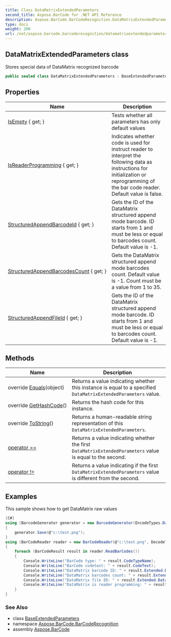 ```yaml
---
title: Class DataMatrixExtendedParameters
second_title: Aspose.BarCode for .NET API Reference
description: Aspose.BarCode.BarCodeRecognition.DataMatrixExtendedParameters class. Stores special data of DataMatrix recognized barcode
type: docs
weight: 200
url: /net/aspose.barcode.barcoderecognition/datamatrixextendedparameters/
---
```

## DataMatrixExtendedParameters class

Stores special data of DataMatrix recognized barcode

```csharp
public sealed class DataMatrixExtendedParameters : BaseExtendedParameters
```

## Properties

| Name | Description |
| --- | --- |
| [IsEmpty](../../aspose.barcode.barcoderecognition/baseextendedparameters/isempty/) { get; } | Tests whether all parameters has only default values |
| [IsReaderProgramming](../../aspose.barcode.barcoderecognition/datamatrixextendedparameters/isreaderprogramming/) { get; } | Indicates whether code is used for instruct reader to interpret the following data as instructions for initialization or reprogramming of the bar code reader. Default value is false. |
| [StructuredAppendBarcodeId](../../aspose.barcode.barcoderecognition/datamatrixextendedparameters/structuredappendbarcodeid/) { get; } | Gets the ID of the DataMatrix structured append mode barcode. ID starts from 1 and must be less or equal to barcodes count. Default value is -1. |
| [StructuredAppendBarcodesCount](../../aspose.barcode.barcoderecognition/datamatrixextendedparameters/structuredappendbarcodescount/) { get; } | Gets the DataMatrix structured append mode barcodes count. Default value is -1. Count must be a value from 1 to 35. |
| [StructuredAppendFileId](../../aspose.barcode.barcoderecognition/datamatrixextendedparameters/structuredappendfileid/) { get; } | Gets the ID of the DataMatrix structured append mode barcode. ID starts from 1 and must be less or equal to barcodes count. Default value is -1. |

## Methods

| Name | Description |
| --- | --- |
| override [Equals](../../aspose.barcode.barcoderecognition/datamatrixextendedparameters/equals/)(object) | Returns a value indicating whether this instance is equal to a specified `DataMatrixExtendedParameters` value. |
| override [GetHashCode](../../aspose.barcode.barcoderecognition/datamatrixextendedparameters/gethashcode/)() | Returns the hash code for this instance. |
| override [ToString](../../aspose.barcode.barcoderecognition/datamatrixextendedparameters/tostring/)() | Returns a human-readable string representation of this `DataMatrixExtendedParameters`. |
| [operator ==](../../aspose.barcode.barcoderecognition/datamatrixextendedparameters/op_equality/) | Returns a value indicating whether the first `DataMatrixExtendedParameters` value is equal to the second. |
| [operator !=](../../aspose.barcode.barcoderecognition/datamatrixextendedparameters/op_inequality/) | Returns a value indicating if the first `DataMatrixExtendedParameters` value is different from the second. |

## Examples

This sample shows how to get DataMatrix raw values

```csharp
[C#]
using (BarcodeGenerator generator = new BarcodeGenerator(EncodeTypes.DataMatrix, "12345"))
{
    generator.Save(@"c:\test.png");
}
using (BarCodeReader reader = new BarCodeReader(@"c:\test.png", DecodeType.DataMatrix))
{
    foreach (BarCodeResult result in reader.ReadBarCodes())
    {
        Console.WriteLine("BarCode type: " + result.CodeTypeName);
        Console.WriteLine("BarCode codetext: " + result.CodeText);
        Console.WriteLine("DataMatrix barcode ID: " + result.Extended.DataMatrix.StructuredAppendBarcodeId);
        Console.WriteLine("DataMatrix barcodes count: " + result.Extended.DataMatrix.StructuredAppendBarcodesCount);
        Console.WriteLine("DataMatrix file ID: " + result.Extended.DataMatrix.StructuredAppendFileId);
        Console.WriteLine("DataMatrix is reader programming: " + result.Extended.DataMatrix.IsReaderProgramming);
    }
}
```

### See Also

* class [BaseExtendedParameters](../baseextendedparameters/)
* namespace [Aspose.BarCode.BarCodeRecognition](../../aspose.barcode.barcoderecognition/)
* assembly [Aspose.BarCode](../../)


